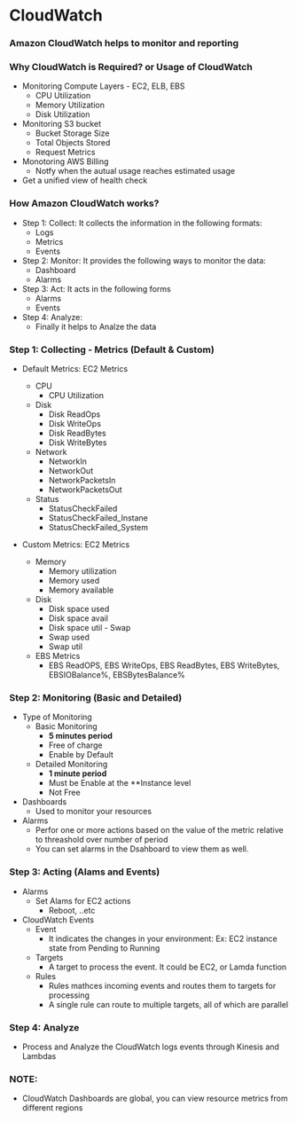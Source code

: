 # CloudWatch

### Amazon CloudWatch helps to monitor and reporting

### Why CloudWatch is Required? or Usage of CloudWatch
  * Monitoring Compute Layers - EC2, ELB, EBS
      - CPU Utilization
      - Memory Utilization
      - Disk Utilization
  * Monitoring S3 bucket
      - Bucket Storage Size
      - Total Objects Stored
      - Request Metrics
  * Monotoring AWS Billing
      - Notfy when the autual usage reaches estimated usage
  * Get a unified view of health check
      
### How Amazon CloudWatch works?
   - Step 1: Collect: It collects the information in the following formats:
        - Logs
        - Metrics
        - Events
   - Step 2: Monitor: It provides the following ways to monitor the data:
        - Dashboard
        - Alarms
   - Step 3: Act: It acts in the following forms
        - Alarms
        - Events
   - Step 4: Analyze: 
       - Finally it helps to Analze the data

### Step 1: Collecting - Metrics (Default & Custom)
  - Default Metrics: EC2 Metrics
      - CPU
          - CPU Utilization
      - Disk
          - Disk ReadOps
          - Disk WriteOps
          - Disk ReadBytes
          - Disk WriteBytes
      - Network
          - NetworkIn
          - NetworkOut
          - NetworkPacketsIn
          - NetworkPacketsOut
      - Status
          - StatusCheckFailed
          - StatusCheckFailed_Instane
          - StatusCheckFailed_System
          
 - Custom Metrics: EC2 Metrics
      - Memory
          - Memory utilization
          - Memory used
          - Memory available
      - Disk
          - Disk space used
          - Disk space avail
          - Disk space util
       - Swap
          - Swap used
          - Swap util
   - EBS Metrics 
        - EBS ReadOPS, EBS WriteOps, EBS ReadBytes, EBS WriteBytes, EBSIOBalance%, EBSBytesBalance%
        
### Step 2: Monitoring (Basic and Detailed)
   - Type of Monitoring
       - Basic Monitoring
         - **5 minutes period**
         - Free of charge
         - Enable by Default
      - Detailed Monitoring
        - **1 minute period**
        - Must be Enable at the **Instance level
        - Not Free
   - Dashboards
      - Used to monitor your resources
   - Alarms
      - Perfor one or more actions based on the value of the metric relative to threashold over number of period
      - You can set alarms in the Dsahboard to view them as well. 

### Step 3: Acting (Alams and Events)
  - Alarms
     - Set Alams for EC2 actions
        - Reboot, ..etc
  - CloudWatch Events
      - Event 
        - It indicates the changes in your environment: Ex: EC2 instance state from Pending to Running
      - Targets
        - A target to process the event. It could be EC2, or Lamda function
      - Rules
        - Rules mathces incoming events and routes them to targets for processing
        - A single rule can route to multiple targets, all of which are parallel
     
 ### Step 4: Analyze      
   - Process and Analyze the CloudWatch logs events through Kinesis and Lambdas 
 
### NOTE: 
  - CloudWatch Dashboards are global, you can view resource metrics from different regions
  
